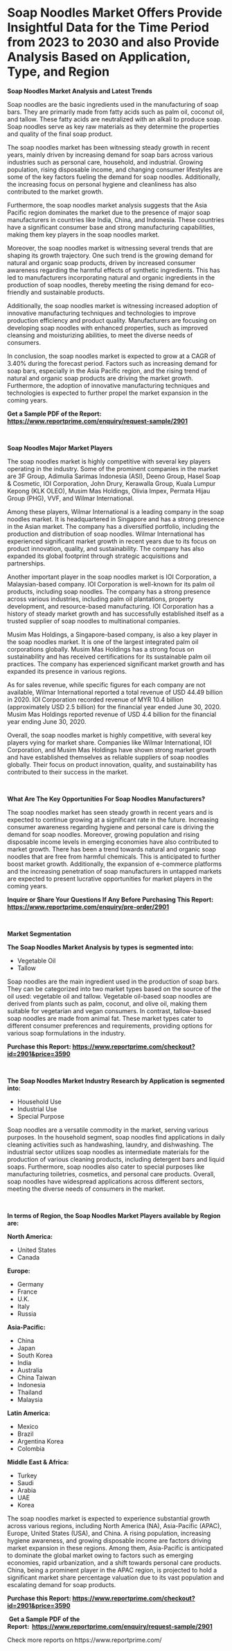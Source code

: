 <p><h1>Soap Noodles Market Offers Provide Insightful Data for the Time Period from 2023 to 2030 and also Provide Analysis Based on Application, Type, and Region</h1></p><p><strong>Soap Noodles Market Analysis and Latest Trends</strong></p>
<p><p>Soap noodles are the basic ingredients used in the manufacturing of soap bars. They are primarily made from fatty acids such as palm oil, coconut oil, and tallow. These fatty acids are neutralized with an alkali to produce soap. Soap noodles serve as key raw materials as they determine the properties and quality of the final soap product.</p><p>The soap noodles market has been witnessing steady growth in recent years, mainly driven by increasing demand for soap bars across various industries such as personal care, household, and industrial. Growing population, rising disposable income, and changing consumer lifestyles are some of the key factors fueling the demand for soap noodles. Additionally, the increasing focus on personal hygiene and cleanliness has also contributed to the market growth.</p><p>Furthermore, the soap noodles market analysis suggests that the Asia Pacific region dominates the market due to the presence of major soap manufacturers in countries like India, China, and Indonesia. These countries have a significant consumer base and strong manufacturing capabilities, making them key players in the soap noodles market.</p><p>Moreover, the soap noodles market is witnessing several trends that are shaping its growth trajectory. One such trend is the growing demand for natural and organic soap products, driven by increased consumer awareness regarding the harmful effects of synthetic ingredients. This has led to manufacturers incorporating natural and organic ingredients in the production of soap noodles, thereby meeting the rising demand for eco-friendly and sustainable products.</p><p>Additionally, the soap noodles market is witnessing increased adoption of innovative manufacturing techniques and technologies to improve production efficiency and product quality. Manufacturers are focusing on developing soap noodles with enhanced properties, such as improved cleansing and moisturizing abilities, to meet the diverse needs of consumers.</p><p>In conclusion, the soap noodles market is expected to grow at a CAGR of 3.40% during the forecast period. Factors such as increasing demand for soap bars, especially in the Asia Pacific region, and the rising trend of natural and organic soap products are driving the market growth. Furthermore, the adoption of innovative manufacturing techniques and technologies is expected to further propel the market expansion in the coming years.</p></p>
<p><strong>Get a Sample PDF of the Report:&nbsp; <a href="https://www.reportprime.com/enquiry/request-sample/2901">https://www.reportprime.com/enquiry/request-sample/2901</a></strong></p>
<p>&nbsp;</p>
<p><strong>Soap Noodles Major Market Players</strong></p>
<p><p>The soap noodles market is highly competitive with several key players operating in the industry. Some of the prominent companies in the market are 3F Group, Adimulia Sarimas Indonesia (ASI), Deeno Group, Hasel Soap & Cosmetic, IOI Corporation, John Drury, Kerawalla Group, Kuala Lumpur Kepong (KLK OLEO), Musim Mas Holdings, Olivia Impex, Permata Hijau Group (PHG), VVF, and Wilmar International.</p><p>Among these players, Wilmar International is a leading company in the soap noodles market. It is headquartered in Singapore and has a strong presence in the Asian market. The company has a diversified portfolio, including the production and distribution of soap noodles. Wilmar International has experienced significant market growth in recent years due to its focus on product innovation, quality, and sustainability. The company has also expanded its global footprint through strategic acquisitions and partnerships.</p><p>Another important player in the soap noodles market is IOI Corporation, a Malaysian-based company. IOI Corporation is well-known for its palm oil products, including soap noodles. The company has a strong presence across various industries, including palm oil plantations, property development, and resource-based manufacturing. IOI Corporation has a history of steady market growth and has successfully established itself as a trusted supplier of soap noodles to multinational companies.</p><p>Musim Mas Holdings, a Singapore-based company, is also a key player in the soap noodles market. It is one of the largest integrated palm oil corporations globally. Musim Mas Holdings has a strong focus on sustainability and has received certifications for its sustainable palm oil practices. The company has experienced significant market growth and has expanded its presence in various regions.</p><p>As for sales revenue, while specific figures for each company are not available, Wilmar International reported a total revenue of USD 44.49 billion in 2020. IOI Corporation recorded revenue of MYR 10.4 billion (approximately USD 2.5 billion) for the financial year ended June 30, 2020. Musim Mas Holdings reported revenue of USD 4.4 billion for the financial year ending June 30, 2020.</p><p>Overall, the soap noodles market is highly competitive, with several key players vying for market share. Companies like Wilmar International, IOI Corporation, and Musim Mas Holdings have shown strong market growth and have established themselves as reliable suppliers of soap noodles globally. Their focus on product innovation, quality, and sustainability has contributed to their success in the market.</p></p>
<p>&nbsp;</p>
<p><strong>What Are The Key Opportunities For Soap Noodles Manufacturers?</strong></p>
<p><p>The soap noodles market has seen steady growth in recent years and is expected to continue growing at a significant rate in the future. Increasing consumer awareness regarding hygiene and personal care is driving the demand for soap noodles. Moreover, growing population and rising disposable income levels in emerging economies have also contributed to market growth. There has been a trend towards natural and organic soap noodles that are free from harmful chemicals. This is anticipated to further boost market growth. Additionally, the expansion of e-commerce platforms and the increasing penetration of soap manufacturers in untapped markets are expected to present lucrative opportunities for market players in the coming years.</p></p>
<p><strong>Inquire or Share Your Questions If Any Before Purchasing This Report: <a href="https://www.reportprime.com/enquiry/pre-order/2901">https://www.reportprime.com/enquiry/pre-order/2901</a></strong></p>
<p>&nbsp;</p>
<p><strong>Market Segmentation</strong></p>
<p><strong>The Soap Noodles Market Analysis by types is segmented into:</strong></p>
<p><ul><li>Vegetable Oil</li><li>Tallow</li></ul></p>
<p><p>Soap noodles are the main ingredient used in the production of soap bars. They can be categorized into two market types based on the source of the oil used: vegetable oil and tallow. Vegetable oil-based soap noodles are derived from plants such as palm, coconut, and olive oil, making them suitable for vegetarian and vegan consumers. In contrast, tallow-based soap noodles are made from animal fat. These market types cater to different consumer preferences and requirements, providing options for various soap formulations in the industry.</p></p>
<p><strong>Purchase this Report:&nbsp;<a href="https://www.reportprime.com/checkout?id=2901&price=3590">https://www.reportprime.com/checkout?id=2901&price=3590</a></strong></p>
<p>&nbsp;</p>
<p><strong>The Soap Noodles Market Industry Research by Application is segmented into:</strong></p>
<p><ul><li>Household Use</li><li>Industrial Use</li><li>Special Purpose</li></ul></p>
<p><p>Soap noodles are a versatile commodity in the market, serving various purposes. In the household segment, soap noodles find applications in daily cleaning activities such as handwashing, laundry, and dishwashing. The industrial sector utilizes soap noodles as intermediate materials for the production of various cleaning products, including detergent bars and liquid soaps. Furthermore, soap noodles also cater to special purposes like manufacturing toiletries, cosmetics, and personal care products. Overall, soap noodles have widespread applications across different sectors, meeting the diverse needs of consumers in the market.</p></p>
<p>&nbsp;</p>
<p><strong>In terms of Region, the Soap Noodles Market Players available by Region are:</strong></p>
<p>
    <p> <strong> North America: </strong>
        <ul>
            <li>United States</li>
            <li>Canada</li>
        </ul>
        </p> 
    <p> <strong> Europe: </strong>
        <ul>
            <li>Germany</li>
            <li>France</li>
            <li>U.K.</li>
            <li>Italy</li>
            <li>Russia</li>
        </ul>
        </p> 
    <p> <strong> Asia-Pacific: </strong>
        <ul>
            <li>China</li>
            <li>Japan</li>
            <li>South Korea</li>
            <li>India</li>
            <li>Australia</li>
            <li>China Taiwan</li>
            <li>Indonesia</li>
            <li>Thailand</li>
            <li>Malaysia</li>
        </ul>
        </p> 
    <p> <strong> Latin America: </strong>
        <ul>
            <li>Mexico</li>
            <li>Brazil</li>
            <li>Argentina Korea</li>
            <li>Colombia</li>
        </ul>
        </p> 
    <p> <strong> Middle East & Africa: </strong>
        <ul>
            <li>Turkey</li>
            <li>Saudi</li>
            <li>Arabia</li>
            <li>UAE</li>
            <li>Korea</li>
        </ul>
    </p>
    </p>
<p><p>The soap noodles market is expected to experience substantial growth across various regions, including North America (NA), Asia-Pacific (APAC), Europe, United States (USA), and China. A rising population, increasing hygiene awareness, and growing disposable income are factors driving market expansion in these regions. Among them, Asia-Pacific is anticipated to dominate the global market owing to factors such as emerging economies, rapid urbanization, and a shift towards personal care products. China, being a prominent player in the APAC region, is projected to hold a significant market share percentage valuation due to its vast population and escalating demand for soap products.</p></p>
<p><strong>Purchase this Report: <a href="https://www.reportprime.com/checkout?id=2901&price=3590">https://www.reportprime.com/checkout?id=2901&price=3590</a></strong></p>
<p>&nbsp;<strong>Get a Sample PDF of the Report:&nbsp;&nbsp;<a href="https://www.reportprime.com/enquiry/request-sample/2901">https://www.reportprime.com/enquiry/request-sample/2901</a></strong></p>
<p><strong></strong></p>
<p>Check more reports on https://www.reportprime.com/</p>